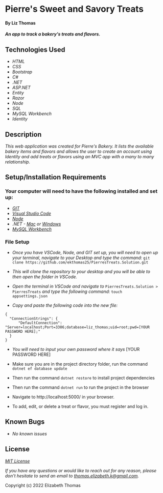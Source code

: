 # Pierre's Sweet and Savory Treats

#### By Liz Thomas

#### _An app to track a bakery's treats and flavors._

## Technologies Used

* _HTML_
* _CSS_
* _Bootstrap_
* _C#_
* _.NET_
* _ASP.NET_
* _Entity_
* _Razor_
* _Node_
* _SQL_
* _MySQL Workbench_
* _Identity_

## Description

_This web application was created for Pierre's Bakery. It lists the available bakery items and flavors and allows the user to create an account using Identity and add treats or flavors using an MVC app with a many to many relationship._

## Setup/Installation Requirements

### Your computer will need to have the following installed and set up:
* _[GIT](https://docs.github.com/en/get-started/quickstart/set-up-git)_
* _[Visual Studio Code](https://code.visualstudio.com/download)_
* _[Node](https://nodejs.dev/learn/how-to-install-nodejs)_
* _.NET - [Mac](https://dotnet.microsoft.com/download/dotnet/thank-you/sdk-5.0.401-macos-x64-installer) or [Windows](https://dotnet.microsoft.com/download/dotnet/thank-you/sdk-5.0.401-windows-x64-installer)_
* _[MySQL Workbench](https://dev.mysql.com/downloads/file/?id=484391)_

### File Setup

* _Once you have VSCode, Node, and GIT set up, you will need to open up your terminal, navigate to your Desktop and type the command:_
`git clone https://github.com/ekthomas25/PierresTreats.Solution.git`

* _This will clone the repository to your desktop and you will be able to then open the folder in VSCode._
* _Open the terminal in VSCode and navigate to_ `PierresTreats.Solution > PierresTreats` _and type the following command:_ `touch appsettings.json`
* _Copy and paste the following code into the new file:_
```
{
  "ConnectionStrings": {
      "DefaultConnection": "Server=localhost;Port=3306;database=liz_thomas;uid=root;pwd=[YOUR PASSWORD HERE];"
  }
}
```
* _You will need to input your own password where it says_ [YOUR PASSWORD HERE]

* Make sure you are in the project directory folder, run the command `dotnet ef database update`
* Then run the command `dotnet restore` to install project dependencies
* Then run the command `dotnet run` to run the project in the browser
* Navigate to http://localhost:5000/ in your browser.
* To add, edit, or delete a treat or flavor, you must register and log in.

## Known Bugs

* _No known issues_

## License
_[MIT License](https://opensource.org/licenses/MIT)_

_If you have any questions or would like to reach out for any reason, please don't hesitate to send an email to [thomas.elizabeth.k@gmail.com](mailto:thomas.elizabeth.k@gmail.com)._

Copyright (c) 2022 Elizabeth Thomas